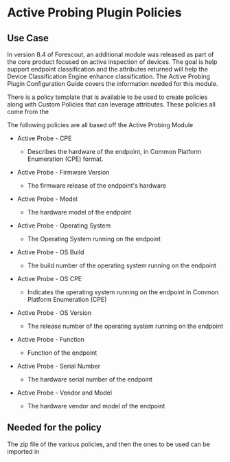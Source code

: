 # Active Probing Plugin Policies

## Use Case

In version 8.4 of Forescout, an additional module was released as part of the core product focused on active inspection of devices. The goal is help support endpoint classification and the attributes returned will help the Device Classification Engine enhance classification. The Active Probing Plugin Configuration Guide covers the information needed for this module.

There is a policy template that is available to be used to create policies along with Custom Policies that can leverage attributes. These policies all come from the 

The following policies are all based off the Active Probing Module

- Active Probe - CPE

  - Describes the hardware of the endpoint, in Common Platform Enumeration (CPE) format.

- Active Probe - Firmware Version

  - The firmware release of the endpoint's hardware

- Active Probe - Model

  - The hardware model of the endpoint

- Active Probe - Operating System

  - The Operating System running on the endpoint

- Active Probe - OS Build

  - The build number of the operating system running on the endpoint

- Active Probe - OS CPE

  - Indicates the operating system running on the endpoint in Common Platform Enumeration (CPE)

- Active Probe - OS Version

  - The release number of the operating system running on the endpoint

- Active Probe - Function

  - Function of the endpoint

- Active Probe - Serial Number

  - The hardware serial number of the endpoint

- Active Probe - Vendor and Model

  - The hardware vendor and model of the endpoint

## Needed for the policy

The zip file of the various policies, and then the ones to be used can be imported in
